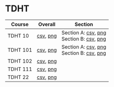 # TDHT

| Course | Overall | Section |
| ------ | ------- | ------- |
| TDHT 10 | [csv](https://github.com/UCSD-Historical-Enrollment-Data/2025Winter/blob/main/overall/TDHT%2010.csv), [png](https://raw.githubusercontent.com/UCSD-Historical-Enrollment-Data/2025Winter/main/plot_overall/TDHT%2010.png) | Section A: [csv](https://github.com/UCSD-Historical-Enrollment-Data/2025Winter/blob/main/section/TDHT%2010_A.csv), [png](https://raw.githubusercontent.com/UCSD-Historical-Enrollment-Data/2025Winter/main/plot_section/TDHT%2010_A.png)<br>Section B: [csv](https://github.com/UCSD-Historical-Enrollment-Data/2025Winter/blob/main/section/TDHT%2010_B.csv), [png](https://raw.githubusercontent.com/UCSD-Historical-Enrollment-Data/2025Winter/main/plot_section/TDHT%2010_B.png) |
| TDHT 101 | [csv](https://github.com/UCSD-Historical-Enrollment-Data/2025Winter/blob/main/overall/TDHT%20101.csv), [png](https://raw.githubusercontent.com/UCSD-Historical-Enrollment-Data/2025Winter/main/plot_overall/TDHT%20101.png) | Section A: [csv](https://github.com/UCSD-Historical-Enrollment-Data/2025Winter/blob/main/section/TDHT%20101_A.csv), [png](https://raw.githubusercontent.com/UCSD-Historical-Enrollment-Data/2025Winter/main/plot_section/TDHT%20101_A.png)<br>Section B: [csv](https://github.com/UCSD-Historical-Enrollment-Data/2025Winter/blob/main/section/TDHT%20101_B.csv), [png](https://raw.githubusercontent.com/UCSD-Historical-Enrollment-Data/2025Winter/main/plot_section/TDHT%20101_B.png) |
| TDHT 102 | [csv](https://github.com/UCSD-Historical-Enrollment-Data/2025Winter/blob/main/overall/TDHT%20102.csv), [png](https://raw.githubusercontent.com/UCSD-Historical-Enrollment-Data/2025Winter/main/plot_overall/TDHT%20102.png) |  |
| TDHT 111 | [csv](https://github.com/UCSD-Historical-Enrollment-Data/2025Winter/blob/main/overall/TDHT%20111.csv), [png](https://raw.githubusercontent.com/UCSD-Historical-Enrollment-Data/2025Winter/main/plot_overall/TDHT%20111.png) |  |
| TDHT 22 | [csv](https://github.com/UCSD-Historical-Enrollment-Data/2025Winter/blob/main/overall/TDHT%2022.csv), [png](https://raw.githubusercontent.com/UCSD-Historical-Enrollment-Data/2025Winter/main/plot_overall/TDHT%2022.png) |  |
